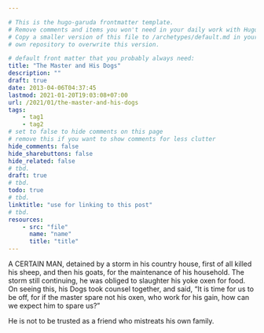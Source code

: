 ```yaml
---

# This is the hugo-garuda frontmatter template.
# Remove comments and items you won't need in your daily work with Hugo.
# Copy a smaller version of this file to /archetypes/default.md in your
# own repository to overwrite this version.

# default front matter that you probably always need:
title: "The Master and His Dogs"
description: ""
draft: true
date: 2013-04-06T04:37:45
lastmod: 2021-01-20T19:03:08+07:00
url: /2021/01/the-master-and-his-dogs
tags:
    - tag1
    - tag2
# set to false to hide comments on this page
# remove this if you want to show comments for less clutter
hide_comments: false
hide_sharebuttons: false
hide_related: false
# tbd.
draft: true
# tbd.
todo: true
# tbd.
linktitle: "use for linking to this post"
# tbd.
resources:
    - src: "file"
      name: "name"
      title: "title"
---
```

A CERTAIN MAN, detained by a storm in his country house, first of all killed his sheep, and then his goats, for the maintenance of his household. The storm still continuing, he was obliged to slaughter his yoke oxen for food. On seeing this, his Dogs took counsel together, and said, “It is time for us to be off, for if the master spare not his oxen, who work for his gain, how can we expect him to spare us?”

He is not to be trusted as a friend who mistreats his own family.

